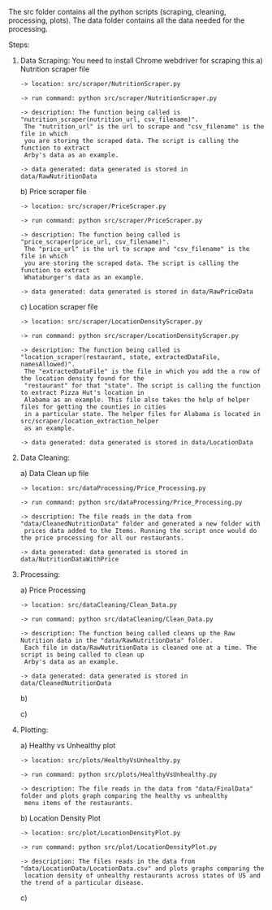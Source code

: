 The src folder contains all the python scripts (scraping, cleaning, processing, plots). 
The data folder contains all the data needed for the processing.

Steps:
1) Data Scraping: You need to install Chrome webdriver for scraping this
	a) Nutrition scraper file
	
	   -> location: src/scraper/NutritionScraper.py
	
	   -> run command: python src/scraper/NutritionScraper.py
	   
	   -> description: The function being called is "nutrition_scraper(nutrition_url, csv_filename)".
	   	The "nutrition_url" is the url to scrape and "csv_filename" is the file in which
		you are storing the scraped data. The script is calling the function to extract
		Arby's data as an example.
	   
	   -> data generated: data generated is stored in data/RawNutritionData
	
	b) Price scraper file
	   
	   -> location: src/scraper/PriceScraper.py
	   
	   -> run command: python src/scraper/PriceScraper.py
	   
	   -> description: The function being called is "price_scraper(price_url, csv_filename)".
		The "price_url" is the url to scrape and "csv_filename" is the file in which
		you are storing the scraped data. The script is calling the function to extract
		Whataburger's data as an example.
	   
	   -> data generated: data generated is stored in data/RawPriceData
	
	c) Location scraper file
	   
	   -> location: src/scraper/LocationDensityScraper.py
	   
	   -> run command: python src/scraper/LocationDensityScraper.py
	   
	   -> description: The function being called is "location_scraper(restaurant, state, extractedDataFile, namesAllowed)".
		The "extractedDataFile" is the file in which you add the a row of the location density found for the
		"restaurant" for that "state". The script is calling the function to extract Pizza Hut's location in 
		Alabama as an example. This file also takes the help of helper files for getting the counties in cities
		in a particular state. The helper files for Alabama is located in src/scraper/location_extraction_helper
		as an example.
	   
	   -> data generated: data generated is stored in data/LocationData

2) Data Cleaning:
	
	a) Data Clean up file
	   
	   -> location: src/dataProcessing/Price_Processing.py
	   
	   -> run command: python src/dataProcessing/Price_Processing.py
	   
	   -> description: The file reads in the data from "data/CleanedNutritionData" folder and generated a new folder with 
		prices data added to the Items. Running the script once would do the price processing for all our restaurants.
	   
	   -> data generated: data generated is stored in data/NutritionDataWithPrice

3) Processing:
	
	a) Price Processing
	   
	   -> location: src/dataCleaning/Clean_Data.py
	   
	   -> run command: python src/dataCleaning/Clean_Data.py
	   
	   -> description: The function being called cleans up the Raw Nutrition data in the "data/RawNutritionData" folder.
		Each file in data/RawNutritionData is cleaned one at a time. The script is being called to clean up
		Arby's data as an example.
	   
	   -> data generated: data generated is stored in data/CleanedNutritionData
	
	b)
	
	
	
	
	c)

4) Plotting:
	
	a) Healthy vs Unhealthy plot
	   
	   -> location: src/plots/HealthyVsUnhealthy.py
	   
	   -> run command: python src/plots/HealthyVsUnhealthy.py
	   
	   -> description: The file reads in the data from "data/FinalData" folder and plots graph comparing the healthy vs unhealthy
		menu items of the restaurants.
	
	b) Location Density Plot
	   
	   -> location: src/plot/LocationDensityPlot.py
	   
	   -> run command: python src/plot/LocationDensityPlot.py
	   
	   -> description: The files reads in the data from "data/LocationData/LocationData.csv" and plots graphs comparing the
		location density of unhealthy restaurants across states of US and the trend of a particular disease. 
	
	c)
